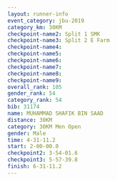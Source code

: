 ```yaml
---
layout: runner-info 
event_category: jbu-2019 
category_km: 30KM 
checkpoint-name2: Split 1 SMK 
checkpoint-name3: Split 2 E Farm 
checkpoint-name4: 
checkpoint-name5: 
checkpoint-name6: 
checkpoint-name7: 
checkpoint-name8: 
checkpoint-name9: 
overall_rank: 105
gender_rank: 54
category_rank: 54
bib: 31174
name: MUHAMMAD SHAFIK BIN SAAD
distance: 30KM
category: 30KM Men Open
gender: Male
time: 4-31-11.2
start: 2-00-00.0
checkpoint2: 3-54-01.6
checkpoint3: 5-57-39.8
finish: 6-31-11.2
---
```

